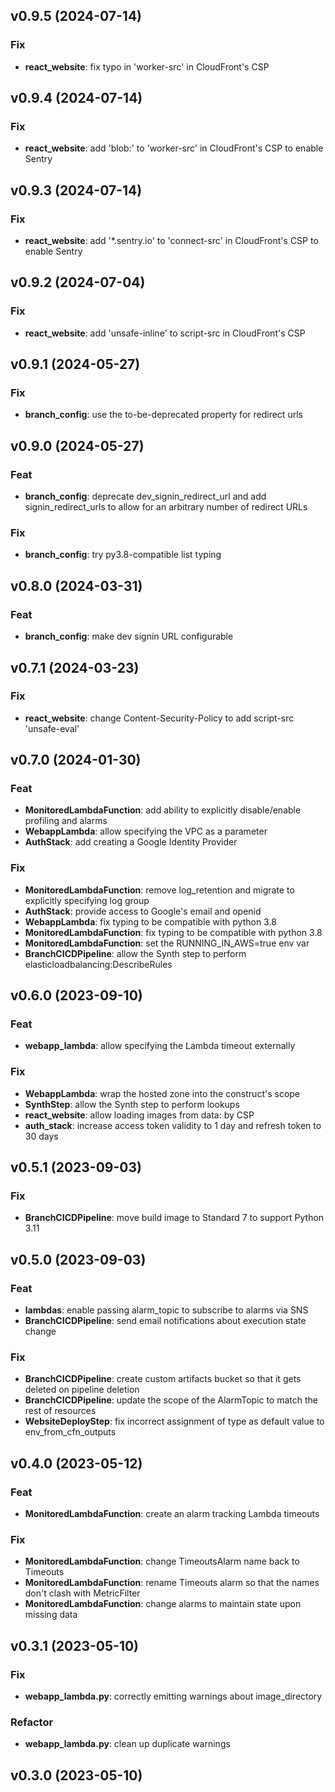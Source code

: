 ## v0.9.5 (2024-07-14)

### Fix

- **react_website**: fix typo in 'worker-src' in CloudFront's CSP

## v0.9.4 (2024-07-14)

### Fix

- **react_website**: add 'blob:' to 'worker-src' in CloudFront's CSP to enable Sentry

## v0.9.3 (2024-07-14)

### Fix

- **react_website**: add '*.sentry.io' to 'connect-src' in CloudFront's CSP to enable Sentry

## v0.9.2 (2024-07-04)

### Fix

- **react_website**: add 'unsafe-inline' to script-src in CloudFront's CSP

## v0.9.1 (2024-05-27)

### Fix

- **branch_config**: use the to-be-deprecated property for redirect urls

## v0.9.0 (2024-05-27)

### Feat

- **branch_config**: deprecate dev_signin_redirect_url and add signin_redirect_urls to allow for an arbitrary number of redirect URLs

### Fix

- **branch_config**: try py3.8-compatible list typing

## v0.8.0 (2024-03-31)

### Feat

- **branch_config**: make dev signin URL configurable

## v0.7.1 (2024-03-23)

### Fix

- **react_website**: change Content-Security-Policy to add script-src 'unsafe-eval'

## v0.7.0 (2024-01-30)

### Feat

- **MonitoredLambdaFunction**: add ability to explicitly disable/enable profiling and alarms
- **WebappLambda**: allow specifying the VPC as a parameter
- **AuthStack**: add creating a Google Identity Provider

### Fix

- **MonitoredLambdaFunction**: remove log_retention and migrate to explicitly specifying log group
- **AuthStack**: provide access to Google's email and openid
- **WebappLambda**: fix typing to be compatible with python 3.8
- **MonitoredLambdaFunction**: fix typing to be compatible with python 3.8
- **MonitoredLambdaFunction**: set the RUNNING_IN_AWS=true env var
- **BranchCICDPipeline**: allow the Synth step to perform elasticloadbalancing:DescribeRules

## v0.6.0 (2023-09-10)

### Feat

- **webapp_lambda**: allow specifying the Lambda timeout externally

### Fix

- **WebappLambda**: wrap the hosted zone into the construct's scope
- **SynthStep**: allow the Synth step to perform lookups
- **react_website**: allow loading images from data: by CSP
- **auth_stack**: increase access token validity to 1 day and refresh token to 30 days

## v0.5.1 (2023-09-03)

### Fix

- **BranchCICDPipeline**: move build image to Standard 7 to support Python 3.11

## v0.5.0 (2023-09-03)

### Feat

- **lambdas**: enable passing alarm_topic to subscribe to alarms via SNS
- **BranchCICDPipeline**: send email notifications about execution state change

### Fix

- **BranchCICDPipeline**: create custom artifacts bucket so that it gets deleted on pipeline deletion
- **BranchCICDPipeline**: update the scope of the AlarmTopic to match the rest of resources
- **WebsiteDeployStep**: fix incorrect assignment of type as default value to env_from_cfn_outputs

## v0.4.0 (2023-05-12)

### Feat

- **MonitoredLambdaFunction**: create an alarm tracking Lambda timeouts

### Fix

- **MonitoredLambdaFunction**: change TimeoutsAlarm name back to Timeouts
- **MonitoredLambdaFunction**: rename Timeouts alarm so that the names don't clash with MetricFilter
- **MonitoredLambdaFunction**: change alarms to maintain state upon missing data

## v0.3.1 (2023-05-10)

### Fix

- **webapp_lambda.py**: correctly emitting warnings about image_directory

### Refactor

- **webapp_lambda.py**: clean up duplicate warnings

## v0.3.0 (2023-05-10)

